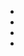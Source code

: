 
-  
-
- 
-

<!---
Programista88/Programista88 is a ✨ special ✨ repository because its `README.md` (this file) appears on your GitHub profile.
You can click the Preview link to take a look at your changes.
--->
